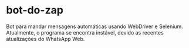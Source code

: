 # bot-do-zap
Bot para mandar mensagens automáticas usando WebDriver e Selenium.
Atualmente, o programa se encontra instável, devido as recentes atualizações do WhatsApp Web.
